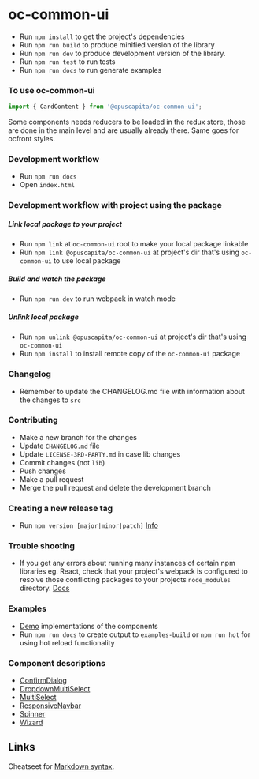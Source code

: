 # oc-common-ui
* Run `npm install` to get the project's dependencies
* Run `npm run build` to produce minified version of the library
* Run `npm run dev` to produce development version of the library.
* Run `npm run test` to run tests
* Run `npm run docs` to run generate examples

### To use oc-common-ui
```javascript
import { CardContent } from '@opuscapita/oc-common-ui';
```
Some components needs reducers to be loaded in the redux store, those are done in the main level and are usually already there. Same goes for ocfront styles.

### Development workflow
* Run `npm run docs`
* Open `index.html`

### Development workflow with project using the package
##### Link local package to your project
* Run `npm link` at `oc-common-ui` root to make your local package linkable
* Run `npm link @opuscapita/oc-common-ui` at project's dir that's using `oc-common-ui` to use local package
##### Build and watch the package
* Run `npm run dev` to run webpack in watch mode
##### Unlink local package
* Run `npm unlink @opuscapita/oc-common-ui` at project's dir that's using `oc-common-ui`
* Run `npm install` to install remote copy of the `oc-common-ui` package

### Changelog
* Remember to update the CHANGELOG.md file with information about the changes to `src`

### Contributing
* Make a new branch for the changes
* Update `CHANGELOG.md` file
* Update `LICENSE-3RD-PARTY.md` in case lib changes
* Commit changes (not `lib`)
* Push changes
* Make a pull request
* Merge the pull request and delete the development branch

### Creating a new release tag
* Run `npm version [major|minor|patch]` [Info](https://docs.npmjs.com/cli/version)

### Trouble shooting
* If you get any errors about running many instances of certain npm libraries eg. React, check that your project's webpack is configured to resolve those conflicting packages to your projects `node_modules` directory. [Docs](https://webpack.github.io/docs/configuration.html#resolve-alias)

### Examples
* [Demo](https://opuscapita.github.io/oc-common-ui) implementations of the components
* Run `npm run docs` to create output to `examples-build` or `npm run hot` for using hot reload functionality

### Component descriptions

- [ConfirmDialog](./src/confirm-dialog/README.md)
- [DropdownMultiSelect](./src/dropdown-multi-select/README.md)
- [MultiSelect](./src/multi-select/README.md)
- [ResponsiveNavbar](./src/responsive-navbar/README.md)
- [Spinner](./src/spinner/README.md)
- [Wizard](./src/wizard/README.md)

## Links

Cheatseet for [Markdown syntax](https://github.com/adam-p/markdown-here/wiki/Markdown-Cheatsheet).
